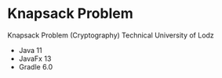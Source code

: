 # Knapsack Problem

Knapsack Problem (Cryptography)
Technical University of Lodz

- Java 11
- JavaFx 13 
- Gradle 6.0
